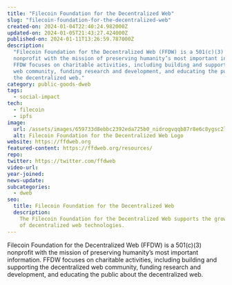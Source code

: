 ```yaml
---
title: "Filecoin Foundation for the Decentralized Web"
slug: "filecoin-foundation-for-the-decentralized-web"
created-on: 2024-01-04T22:40:24.982000Z
updated-on: 2024-01-05T21:43:27.424000Z
published-on: 2024-01-11T13:26:59.787000Z
description:
  "Filecoin Foundation for the Decentralized Web (FFDW) is a 501(c)(3)
  nonprofit with the mission of preserving humanity’s most important information.
  FFDW focuses on charitable activities, including building and supporting the decentralized
  web community, funding research and development, and educating the public about
  the decentralized web."
category: public-goods-dweb
tags:
  - social-impact
tech:
  - filecoin
  - ipfs
image:
  url: /assets/images/659733d8ebbc2392eda725b0_nidrogvqqb87r8e6c8ygsc2llv7o2zu11hlqz-blvti.png
  alt: Filecoin Foundation for the Decentralized Web Logo
website: https://ffdweb.org
featured-content: https://ffdweb.org/resources/
repo:
twitter: https://twitter.com/ffdweb
video-url:
year-joined:
news-update:
subcategories:
  - dweb
seo:
  title: Filecoin Foundation for the Decentralized Web
  description:
    The Filecoin Foundation for the Decentralized Web supports the growth
    of decentralized web technologies.
---
```


Filecoin Foundation for the Decentralized Web (FFDW) is a 501(c)(3) nonprofit with the mission of preserving humanity’s most important information. FFDW focuses on charitable activities, including building and supporting the decentralized web community, funding research and development, and educating the public about the decentralized web.

